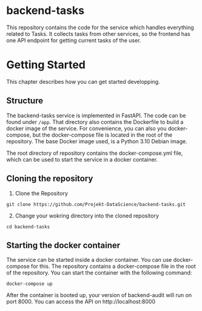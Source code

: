 # backend-tasks

This repository contains the code for the service which handles everything related to Tasks. It collects tasks from other services, so the frontend has one API endpoint for getting current tasks of the user.

# Getting Started
This chapter describes how you can get started developping. 

## Structure
The backend-tasks service is implemented in FastAPI. The code can be found under `/app`. That directory also contains the Dockerfile to build a docker image of the service. For convenience, you can also you docker-compose, but the docker-compose file is located in the root of the repository. The base Docker image used, is a Python 3.10 Debian image.

The root directory of repository contains the docker-compose.yml file, which can be used to start the service in a docker container.

## Cloning the repository

1. Clone the Repository
```
git clone https://github.com/Projekt-DataScience/backend-tasks.git
```

2. Change your wokring directory into the cloned repository
```
cd backend-tasks
```

## Starting the docker container
The service can be started inside a docker container. You can use docker-compose for this. The repository contains a docker-compose file in the root of the repository. You can start the container with the following command:
```
docker-compose up
```

After the container is booted up, your version of backend-audit will run on port 8000. You can access the API on http://localhost:8000